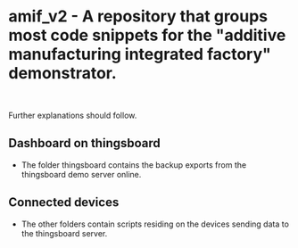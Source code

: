 # amif_v2 - A repository that groups most code snippets for the "additive manufacturing integrated factory" demonstrator.

<p>&nbsp;</p>
<p>Further explanations should follow.</p>

## Dashboard on thingsboard
* The folder thingsboard contains the backup exports from the thingsboard demo server online.

## Connected devices
* The other folders contain scripts residing on the devices sending data to the thingsboard server.
